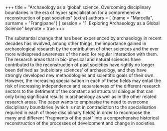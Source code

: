 +++
title = "Archaeology as a ‘global’ science. Overcoming disciplinary boundaries in the era of hyper specialisation for a comprehensive reconstruction of past societies"
[extra]
authors = [
    {name = "Marcella", surname = "Frangipane"}
]
session = "1. Exploring Archaeology as a Global Science"
keynote = true
+++

The substantial change that has been experienced by archaeology in recent decades has involved, among other things, the importance gained in archaeological research by the contribution of other sciences and the ever more widespread awareness of the need for regular interaction with them. The research areas that in bio-physical and natural sciences have contributed to the reconstruction of past societies have rightly no longer been defined as 'subsidiary sciences' of archaeology, and they have strongly developed new methodologies and scientific goals of their own. However, the increasing specialisation in each of these fields may entail the risk of increasing independence and separateness of the different research sectors to the detriment of the constant and structural dialogue that can only bring significant results in archaeology as well as in the other related research areas.
The paper wants to emphasise the need to overcome disciplinary boundaries (which is not in contradiction to the specialisation required in each of those disciplinary fields) in order to recompose the many and different “fragments of the past” into a comprehensive historical reconstruction of the processes of development and change in societies.